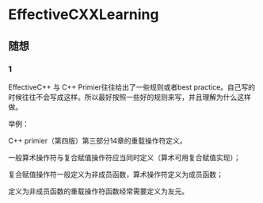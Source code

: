 # EffectiveCXXLearning

## 随想 
### 1
EffectiveC++ 与 C++ Primier往往给出了一些规则或者best practice。自己写的时候往往不会写成这样。所以最好按照一些好的规则来写，并且理解为什么这样做。

举例：

C++ primier（第四版）第三部分14章的重载操作符定义。

一般算术操作符与复合赋值操作符应当同时定义（算术可用复合赋值实现）；

复合赋值操作符一般定义为非成员函数，算术操作符定义为成员函数；

定义为非成员函数的重载操作符函数经常需要定义为友元。